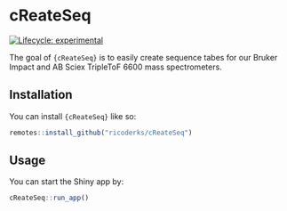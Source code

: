 
<!-- README.md is generated from README.Rmd. Please edit that file -->

# cReateSeq

<!-- badges: start -->

[![Lifecycle:
experimental](https://img.shields.io/badge/lifecycle-experimental-orange.svg)](https://lifecycle.r-lib.org/articles/stages.html#experimental)
<!-- badges: end -->

The goal of `{cReateSeq}` is to easily create sequence tabes for our
Bruker Impact and AB Sciex TripleToF 6600 mass spectrometers.

## Installation

You can install `{cReateSeq}` like so:

``` r
remotes::install_github("ricoderks/cReateSeq")
```

## Usage

You can start the Shiny app by:

``` r
cReateSeq::run_app()
```
